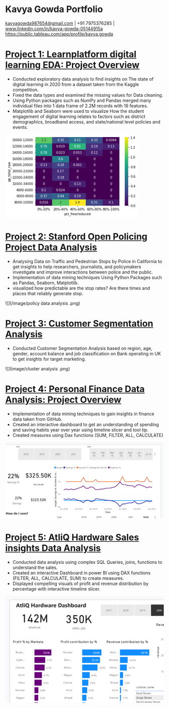 # Kavya Gowda Portfolio  

kavyagowda987654@gmail.com | +91 7975376285 | www.linkedin.com/in/kavya-gowda-05144915a
https://public.tableau.com/app/profile/kavya.gowda


# [Project 1: Learnplatform digital learning EDA: Project Overview](https://www.kaggle.com/kavyagowdala/exploratory-data-analysis)
* Conducted exploratory data analysis to find insights on The state of digital learning in 2020 from a 
dataset taken from the Kaggle competition. 
* Fixed the data types and examined the missing values for Data cleaning. 
* Using Python packages such as NumPy and Pandas merged many individual files into 1 data frame of 
2.2M records with 16 features. 
* Matplotlib and Seaborn were used to visualize How the student engagement of digital learning relates
to factors such as district demographics, broadband access, and state/national level policies and 
events.

![](/image/heatmap.png)

# [Project 2: Stanford Open Policing Project Data Analysis](https://www.kaggle.com/kavyagowdala/stanford-open-policing-project-data-analysis)
* Analysing Data on Traffic and Pedestrian Stops by Police in California to get insights to help researchers, journalists, and policymakers investigate and improve interactions between police and the public.
* Implementation of data mining techniques Using Python Packages such as Pandas, Seaborn, Matplotlib.
* visualized how predictable are the stop rates? Are there times and places that
reliably generate stop. 

![](/image/policy data analysis .png)

# [Project 3: Customer Segmentation Analysis](https://public.tableau.com/app/profile/kavya.gowda/viz/CustomerSegmentationAnalysis_16388900281370/Story1)
* Conducted Customer Segmentation Analysis based on region, age, gender, account balance and job classification on Bank operating in UK to get insights for target marketing.  

![](image/cluster analysis .png)


# [Project 4: Personal Finance Data Analysis: Project Overview](https://drive.google.com/drive/folders/1nNqdnMJ75bjV0IHLtXqMUTVnq1Y-ESeH?usp=sharing)
* Implementation of data mining techniques to gain insights in finance data taken from GitHub.
* Created an interactive dashboard to get an understanding of spending and saving habits year over year 
using timeline slicer and tool tip.
* Created measures using Dax functions (SUM, FILTER, ALL, CALCULATE)

![](image/saving.png)

# [Project 5: AtliQ Hardware Sales insights Data Analysis ](https://drive.google.com/drive/folders/1nNqdnMJ75bjV0IHLtXqMUTVnq1Y-ESeH?usp=sharing)
* Conducted data analysis using complex SQL Queries, joins, functions to understand the sales.
* Created an interactive Dashboard in power BI using DAX functions (FILTER, ALL, CALCULATE, SUM) 
to create measures.
* Displayed compelling visuals of profit and revenue distribution by percentage with interactive timeline 
slicer.

![](image/atliq.png)


